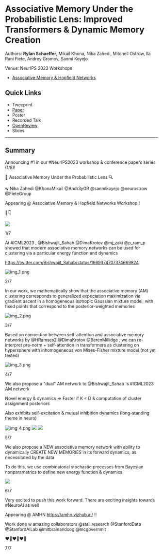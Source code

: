 # Associative Memory Under the Probabilistic Lens: Improved Transformers & Dynamic Memory Creation

Authors: **Rylan Schaeffer**, Mikail Khona, Nika Zahedi, Mitchell Ostrow, Ila Rani Fiete, Andrey Gromov, Sanmi Koyejo

Venue: NeurIPS 2023 Workshops
- [Associative Memory & Hopfield Networks](https://amhn.vizhub.ai/)

## Quick Links

- Tweeprint
- [Paper](paper.pdf)
- Poster
- Recorded Talk
- [OpenReview](https://openreview.net/forum?id=lO61aZlteS)
- Slides

-----

## Summary

Announcing #1 in our #NeurIPS2023 workshop & conference papers series (1/8)!

🔎 Associative Memory Under the Probabilistic Lens 🔍

w Nika Zahedi @KhonaMikail @Andr3yGR @sanmikoyejo @neurostrow @FieteGroup

Appearing @ Associative Memory & Hopfield Networks Workshop !

🧵👇


![](img.png)

1/7

At #ICML2023 , @Bishwajit_Sahab @DimaKrotov @mj_zaki @p_ram_p showed that modern associative memory networks can be used for clustering via a particular energy function and dynamics

https://twitter.com/Bishwajit_Sahab/status/1669374707374669824

![img_1.png](img_1.png)

2/7

In our work, we mathematically show that the associative memory (AM) clustering corresponds to generalized
expectation maximization via gradient ascent in a homogeneous isotropic Gaussian mixture model, 
with fixed points that correspond to the posterior-weighted memories

![img_2.png](img_2.png)

3/7 

Based on connection between self-attention and associative memory networks by @HRamses2 @DimaKrotov @BerenMillidge ,  we can re-interpret pre-norm + self-attention in transformers as clustering on hypersphere with inhomogeneous von Mises-Fisher mixture model (not yet tested)

![img_3.png](img_3.png)

4/7

We also propose a "dual" AM network to @Bishwajit_Sahab 's #ICML2023 AM network

Novel energy & dynamics => Faster if K < D & computation of cluster assignment posteriors

Also exhibits self-excitation & mutual inhibition dynamics (long-standing theme in neuro)

![img_4.png](img_4.png)
![](dataset_vs_score_by_algorithm_split_supervised_metric.png)
![](dataset_vs_score_by_algorithm_split_unsupervised_metric.png)


5/7

We also propose a NEW associative memory network with ability to dynamically CREATE NEW MEMORIES in its forward dynamics, as necessitated by the data

To do this, we use combinatorial stochastic processes from Bayesian nonparametrics to define new energy function & dynamics

![](img_5.png)

6/7

Very excited to push this work forward. There are exciting insights towards #NeuroAI as well

Appearing @ AMHN https://amhn.vizhub.ai/ !!

Work done w amazing collaborators @stai_research @StanfordData @StanfordAILab @mitbrainandcog @mcgovernmit

❤️‍🔥❤️‍🔥❤️‍🔥

7/7
